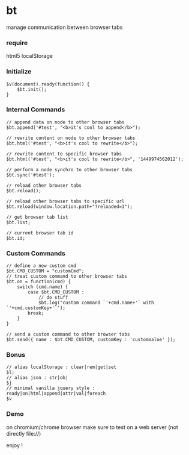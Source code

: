 # bt
manage communication between browser tabs

### require

  html5 localStorage


### Initialize

    $v(document).ready(function() {
        $bt.init();
    }


### Internal Commands

    // append data on node to other browser tabs
    $bt.append('#test', "<b>it's cool to append</b>");
    
    // rewrite content on node to other browser tabs
    $bt.html('#test', "<b>it's cool to rewrite</b>");

    // rewrite content to specific browser tabs
    $bt.html('#test', "<b>it's cool to rewrite</b>", '1449974562012');

    // perform a node synchro to other browser tabs
    $bt.sync('#test');

    // reload other browser tabs
    $bt.reload();

    // reload other browser tabs to specific url
    $bt.reload(window.location.path+"?reloaded=1");

    // get browser tab list
    $bt.list;

    // current browser tab id
    $bt.id;


### Custom Commands

    // define a new custom cmd
    $bt.CMD_CUSTOM = "customCmd";
    // treat custom command to other browser tabs
    $bt.on = function(cmd) {
        switch (cmd.name) {
            case $bt.CMD_CUSTOM :
                // do stuff
                $bt.log("custom command `'+cmd.name+'` with `'+cmd.customKey+'`');
            break;
        }
    }

    // send a custom command to other browser tabs
    $bt.send({ name : $bt.CMD_CUSTOM, customKey : 'customValue' });


### Bonus

    // alias localStorage : clear|rem|get|set
    $l;
    // alias json : str|obj
    $j
    // minimal vanilla jquery style : ready|on|html|append|attr|val|foreach
    $v


### Demo

on chromium/chrome browser make sure to test on a web server (not directly file://)


enjoy !
